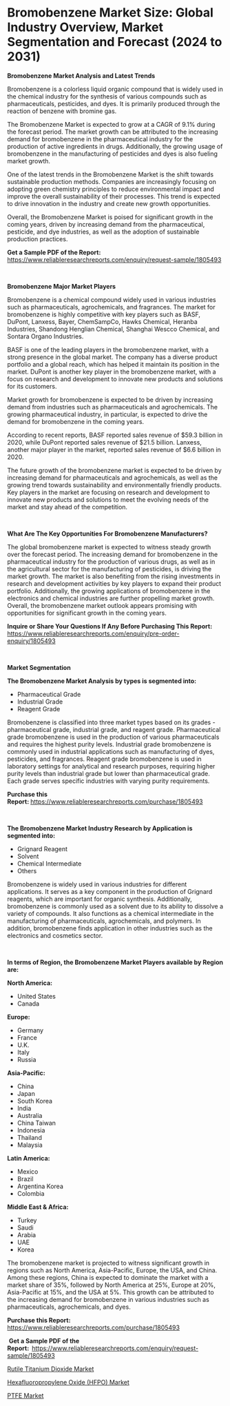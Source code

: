 <p><h1>Bromobenzene Market Size: Global Industry Overview, Market Segmentation and Forecast (2024 to 2031)</h1></p><p><strong>Bromobenzene Market Analysis and Latest Trends</strong></p>
<p><p>Bromobenzene is a colorless liquid organic compound that is widely used in the chemical industry for the synthesis of various compounds such as pharmaceuticals, pesticides, and dyes. It is primarily produced through the reaction of benzene with bromine gas.</p><p>The Bromobenzene Market is expected to grow at a CAGR of 9.1% during the forecast period. The market growth can be attributed to the increasing demand for bromobenzene in the pharmaceutical industry for the production of active ingredients in drugs. Additionally, the growing usage of bromobenzene in the manufacturing of pesticides and dyes is also fueling market growth.</p><p>One of the latest trends in the Bromobenzene Market is the shift towards sustainable production methods. Companies are increasingly focusing on adopting green chemistry principles to reduce environmental impact and improve the overall sustainability of their processes. This trend is expected to drive innovation in the industry and create new growth opportunities.</p><p>Overall, the Bromobenzene Market is poised for significant growth in the coming years, driven by increasing demand from the pharmaceutical, pesticide, and dye industries, as well as the adoption of sustainable production practices.</p></p>
<p><strong>Get a Sample PDF of the Report:&nbsp;</strong> <a href="https://www.reliableresearchreports.com/enquiry/request-sample/1805493">https://www.reliableresearchreports.com/enquiry/request-sample/1805493</a></p>
<p>&nbsp;</p>
<p><strong>Bromobenzene Major Market Players</strong></p>
<p><p>Bromobenzene is a chemical compound widely used in various industries such as pharmaceuticals, agrochemicals, and fragrances. The market for bromobenzene is highly competitive with key players such as BASF, DuPont, Lanxess, Bayer, ChemSampCo, Hawks Chemical, Heranba Industries, Shandong Henglian Chemical, Shanghai Wescco Chemical, and Sontara Organo Industries.</p><p>BASF is one of the leading players in the bromobenzene market, with a strong presence in the global market. The company has a diverse product portfolio and a global reach, which has helped it maintain its position in the market. DuPont is another key player in the bromobenzene market, with a focus on research and development to innovate new products and solutions for its customers.</p><p>Market growth for bromobenzene is expected to be driven by increasing demand from industries such as pharmaceuticals and agrochemicals. The growing pharmaceutical industry, in particular, is expected to drive the demand for bromobenzene in the coming years.</p><p>According to recent reports, BASF reported sales revenue of $59.3 billion in 2020, while DuPont reported sales revenue of $21.5 billion. Lanxess, another major player in the market, reported sales revenue of $6.6 billion in 2020.</p><p>The future growth of the bromobenzene market is expected to be driven by increasing demand for pharmaceuticals and agrochemicals, as well as the growing trend towards sustainability and environmentally friendly products. Key players in the market are focusing on research and development to innovate new products and solutions to meet the evolving needs of the market and stay ahead of the competition.</p></p>
<p>&nbsp;</p>
<p><strong>What Are The Key Opportunities For Bromobenzene Manufacturers?</strong></p>
<p><p>The global bromobenzene market is expected to witness steady growth over the forecast period. The increasing demand for bromobenzene in the pharmaceutical industry for the production of various drugs, as well as in the agricultural sector for the manufacturing of pesticides, is driving the market growth. The market is also benefiting from the rising investments in research and development activities by key players to expand their product portfolio. Additionally, the growing applications of bromobenzene in the electronics and chemical industries are further propelling market growth. Overall, the bromobenzene market outlook appears promising with opportunities for significant growth in the coming years.</p></p>
<p><strong>Inquire or Share Your Questions If Any Before Purchasing This Report:</strong> <a href="https://www.reliableresearchreports.com/enquiry/pre-order-enquiry/1805493">https://www.reliableresearchreports.com/enquiry/pre-order-enquiry/1805493</a></p>
<p>&nbsp;</p>
<p><strong>Market Segmentation</strong></p>
<p><strong>The Bromobenzene Market Analysis by types is segmented into:</strong></p>
<p><ul><li>Pharmaceutical Grade</li><li>Industrial Grade</li><li>Reagent Grade</li></ul></p>
<p><p>Bromobenzene is classified into three market types based on its grades - pharmaceutical grade, industrial grade, and reagent grade. Pharmaceutical grade bromobenzene is used in the production of various pharmaceuticals and requires the highest purity levels. Industrial grade bromobenzene is commonly used in industrial applications such as manufacturing of dyes, pesticides, and fragrances. Reagent grade bromobenzene is used in laboratory settings for analytical and research purposes, requiring higher purity levels than industrial grade but lower than pharmaceutical grade. Each grade serves specific industries with varying purity requirements.</p></p>
<p><strong>Purchase this Report:&nbsp;</strong><a href="https://www.reliableresearchreports.com/purchase/1805493">https://www.reliableresearchreports.com/purchase/1805493</a></p>
<p>&nbsp;</p>
<p><strong>The Bromobenzene Market Industry Research by Application is segmented into:</strong></p>
<p><ul><li>Grignard Reagent</li><li>Solvent</li><li>Chemical Intermediate</li><li>Others</li></ul></p>
<p><p>Bromobenzene is widely used in various industries for different applications. It serves as a key component in the production of Grignard reagents, which are important for organic synthesis. Additionally, bromobenzene is commonly used as a solvent due to its ability to dissolve a variety of compounds. It also functions as a chemical intermediate in the manufacturing of pharmaceuticals, agrochemicals, and polymers. In addition, bromobenzene finds application in other industries such as the electronics and cosmetics sector.</p></p>
<p>&nbsp;</p>
<p><strong>In terms of Region, the Bromobenzene Market Players available by Region are:</strong></p>
<p>
    <p> <strong> North America: </strong>
        <ul>
            <li>United States</li>
            <li>Canada</li>
        </ul>
        </p> 
    <p> <strong> Europe: </strong>
        <ul>
            <li>Germany</li>
            <li>France</li>
            <li>U.K.</li>
            <li>Italy</li>
            <li>Russia</li>
        </ul>
        </p> 
    <p> <strong> Asia-Pacific: </strong>
        <ul>
            <li>China</li>
            <li>Japan</li>
            <li>South Korea</li>
            <li>India</li>
            <li>Australia</li>
            <li>China Taiwan</li>
            <li>Indonesia</li>
            <li>Thailand</li>
            <li>Malaysia</li>
        </ul>
        </p> 
    <p> <strong> Latin America: </strong>
        <ul>
            <li>Mexico</li>
            <li>Brazil</li>
            <li>Argentina Korea</li>
            <li>Colombia</li>
        </ul>
        </p> 
    <p> <strong> Middle East & Africa: </strong>
        <ul>
            <li>Turkey</li>
            <li>Saudi</li>
            <li>Arabia</li>
            <li>UAE</li>
            <li>Korea</li>
        </ul>
    </p>
    </p>
<p><p>The bromobenzene market is projected to witness significant growth in regions such as North America, Asia-Pacific, Europe, the USA, and China. Among these regions, China is expected to dominate the market with a market share of 35%, followed by North America at 25%, Europe at 20%, Asia-Pacific at 15%, and the USA at 5%. This growth can be attributed to the increasing demand for bromobenzene in various industries such as pharmaceuticals, agrochemicals, and dyes.</p></p>
<p><strong>Purchase this Report: </strong><a href="https://www.reliableresearchreports.com/purchase/1805493">https://www.reliableresearchreports.com/purchase/1805493</a></p>
<p>&nbsp;<strong>Get a Sample PDF of the Report:&nbsp;&nbsp;</strong><a href="https://www.reliableresearchreports.com/enquiry/request-sample/1805493">https://www.reliableresearchreports.com/enquiry/request-sample/1805493</a></p>
<p><strong></strong></p>
<p><p><a href="https://view.publitas.com/reportprime-1/insights-into-rutile-titanium-dioxide-market-size-analysing-market-share-trends-and-growth-from-2023-to-2030/">Rutile Titanium Dioxide Market</a></p><p><a href="https://view.publitas.com/reportprime-1/hexafluoropropylene-oxide-hfpo-market-furnish-information-about-market-size-market-share-market-dynamics-and-projections-spanning-from-2023-to-2030/">Hexafluoropropylene Oxide (HFPO) Market</a></p><p><a href="https://view.publitas.com/reportprime-1/ptfe-market-size-and-examines-its-market-scope-with-a-primary-focus-on-growth-opportunities-and-forecasted-trends-spanning-from-2023-to-2030/">PTFE Market</a></p></p>